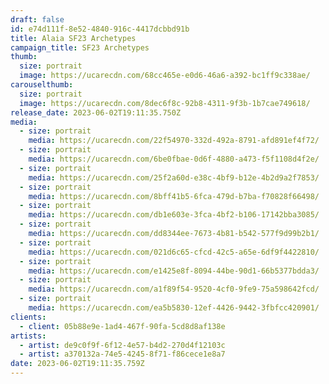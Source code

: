 ```yaml
---
draft: false
id: e74d111f-8e52-4840-916c-4417dcbbd91b
title: Alaia SF23 Archetypes
campaign_title: S﻿F23 Archetypes
thumb:
  size: portrait
  image: https://ucarecdn.com/68cc465e-e0d6-46a6-a392-bc1ff9c338ae/
carouselthumb:
  size: portrait
  image: https://ucarecdn.com/8dec6f8c-92b8-4311-9f3b-1b7cae749618/
release_date: 2023-06-02T19:11:35.750Z
media:
  - size: portrait
    media: https://ucarecdn.com/22f54970-332d-492a-8791-afd891ef4f72/
  - size: portrait
    media: https://ucarecdn.com/6be0fbae-0d6f-4880-a473-f5f1108d4f2e/
  - size: portrait
    media: https://ucarecdn.com/25f2a60d-e38c-4bf9-b12e-4b2d9a2f7853/
  - size: portrait
    media: https://ucarecdn.com/8bff41b5-6fca-479d-b7ba-f70828f66498/
  - size: portrait
    media: https://ucarecdn.com/db1e603e-3fca-4bf2-b106-17142bba3085/
  - size: portrait
    media: https://ucarecdn.com/dd8344ee-7673-4b81-b542-577f9d99b2b1/
  - size: portrait
    media: https://ucarecdn.com/021d6c65-cfcd-42c5-a65e-6df9f4422810/
  - size: portrait
    media: https://ucarecdn.com/e1425e8f-8094-44be-90d1-66b5377bdda3/
  - size: portrait
    media: https://ucarecdn.com/a1f89f54-9520-4cf0-9fe9-75a598642fcd/
  - size: portrait
    media: https://ucarecdn.com/ea5b5830-12ef-4426-9442-3fbfcc420901/
clients:
  - client: 05b88e9e-1ad4-467f-90fa-5cd8d8af138e
artists:
  - artist: de9c0f9f-6f12-4e57-b4d2-270d4f12103c
  - artist: a370132a-74e5-4245-8f71-f86cece1e8a7
date: 2023-06-02T19:11:35.759Z
---
```

